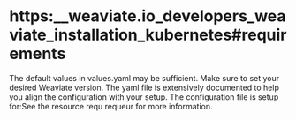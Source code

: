 # https:\_\_weaviate.io_developers_weaviate_installation_kubernetes#requirements

The default values in values.yaml may be sufficient. Make sure to set your desired Weaviate version. The yaml file is extensively documented to help you align the configuration with your setup. The configuration file is setup for:See the resource requ requeur for more information.
